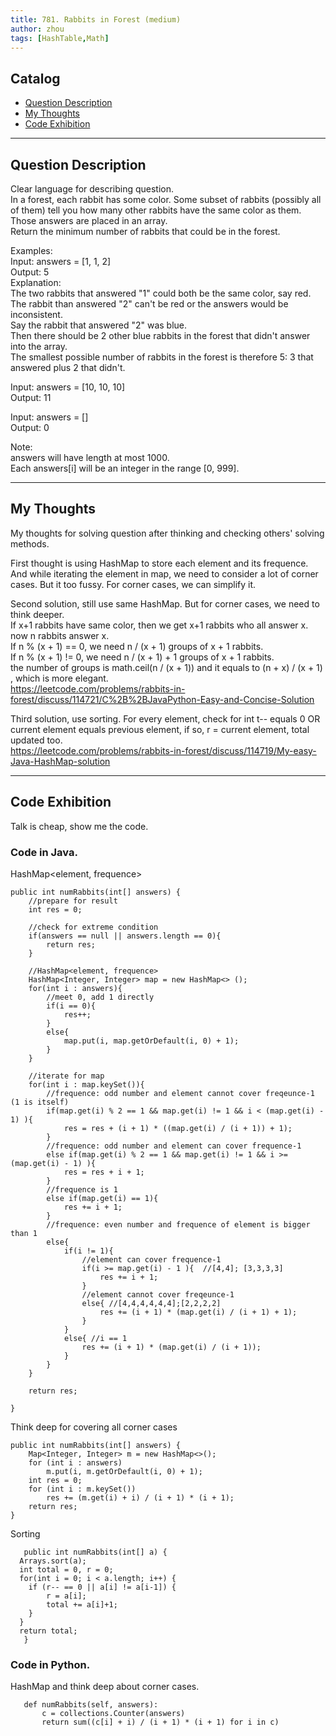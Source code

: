 ```yaml
---
title: 781. Rabbits in Forest (medium)                  
author: zhou      
tags: [HashTable,Math]          
---
```


       

## Catalog  
+ [Question Description](#partI)
+ [My Thoughts](#partII)
+ [Code Exhibition](#partIII)

----------------------------------

## Question Description
Clear language for describing question.    
In a forest, each rabbit has some color. Some subset of rabbits (possibly all of them) tell you how many other rabbits have the same color as them. Those answers are placed in an array.      
Return the minimum number of rabbits that could be in the forest.     

Examples:    
Input: answers = [1, 1, 2]   
Output: 5  
Explanation:    
The two rabbits that answered "1" could both be the same color, say red.   
The rabbit than answered "2" can't be red or the answers would be inconsistent.   
Say the rabbit that answered "2" was blue.   
Then there should be 2 other blue rabbits in the forest that didn't answer into the array.    
The smallest possible number of rabbits in the forest is therefore 5: 3 that answered plus 2 that didn't.       

Input: answers = [10, 10, 10]     
Output: 11      

Input: answers = []    
Output: 0     

Note:      
answers will have length at most 1000.     
Each answers[i] will be an integer in the range [0, 999].      



----------------------------------

## My Thoughts
My thoughts for solving question after thinking and checking others' solving methods.           

First thought is using HashMap to store each element and its frequence. And while iterating the element in map, we need to consider a lot of corner cases. But it too fussy. For corner cases, we can simplify it.    

Second solution, still use same HashMap. But for corner cases, we need to think deeper.        
If x+1 rabbits have same color, then we get x+1 rabbits who all answer x.    
now n rabbits answer x.   
If n % (x + 1) == 0, we need n / (x + 1) groups of x + 1 rabbits.   
If n % (x + 1) != 0, we need n / (x + 1) + 1 groups of x + 1 rabbits.    
the number of groups is math.ceil(n / (x + 1)) and it equals to (n + x) / (x + 1) , which is more elegant.     
https://leetcode.com/problems/rabbits-in-forest/discuss/114721/C%2B%2BJavaPython-Easy-and-Concise-Solution       

Third solution, use sorting. For every element, check for int t-- equals 0 OR current element equals previous element, if so, r = current element, total updated too.     
https://leetcode.com/problems/rabbits-in-forest/discuss/114719/My-easy-Java-HashMap-solution     


----------------------------------

## Code Exhibition
Talk is cheap, show me the code.    
### Code in Java.     
HashMap<element, frequence>    

    public int numRabbits(int[] answers) {
        //prepare for result
        int res = 0;
        
        //check for extreme condition
        if(answers == null || answers.length == 0){
            return res;
        }
        
        //HashMap<element, frequence>
        HashMap<Integer, Integer> map = new HashMap<> ();
        for(int i : answers){
            //meet 0, add 1 directly
            if(i == 0){
                res++;
            }
            else{
                map.put(i, map.getOrDefault(i, 0) + 1);
            }
        }
        
        //iterate for map
        for(int i : map.keySet()){
            //frequence: odd number and element cannot cover freqeunce-1 (1 is itself)
            if(map.get(i) % 2 == 1 && map.get(i) != 1 && i < (map.get(i) - 1) ){
                res = res + (i + 1) * ((map.get(i) / (i + 1)) + 1);
            }
            //frequence: odd number and element can cover frequence-1
            else if(map.get(i) % 2 == 1 && map.get(i) != 1 && i >= (map.get(i) - 1) ){
                res = res + i + 1;
            }
            //frequence is 1 
            else if(map.get(i) == 1){
                res += i + 1;
            }
            //frequence: even number and frequence of element is bigger than 1
            else{
                if(i != 1){
                    //element can cover frequence-1
                    if(i >= map.get(i) - 1 ){  //[4,4]; [3,3,3,3]
                        res += i + 1;
                    }
                    //element cannot cover freqeunce-1
                    else{ //[4,4,4,4,4,4];[2,2,2,2] 
                        res += (i + 1) * (map.get(i) / (i + 1) + 1);
                    } 
                }
                else{ //i == 1
                    res += (i + 1) * (map.get(i) / (i + 1));
                }
            }
        }
        
        return res;
        
    }

Think deep for covering all corner cases    

    public int numRabbits(int[] answers) {
        Map<Integer, Integer> m = new HashMap<>();
        for (int i : answers)
            m.put(i, m.getOrDefault(i, 0) + 1);
        int res = 0;
        for (int i : m.keySet())
            res += (m.get(i) + i) / (i + 1) * (i + 1);
        return res;
    }

Sorting     

       public int numRabbits(int[] a) {
	  Arrays.sort(a);
	  int total = 0, r = 0;
	  for(int i = 0; i < a.length; i++) {
		if (r-- == 0 || a[i] != a[i-1]) {
			r = a[i];
			total += a[i]+1;
		}
	  }
	  return total;
       }



### Code in Python.   
HashMap and think deep about corner cases.    

       def numRabbits(self, answers):
           c = collections.Counter(answers)
           return sum((c[i] + i) / (i + 1) * (i + 1) for i in c)




